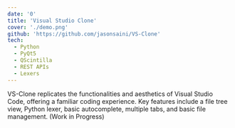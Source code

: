 ```yaml
---
date: '0'
title: 'Visual Studio Clone'
cover: './demo.png'
github: 'https://github.com/jasonsaini/VS-Clone'
tech:
  - Python
  - PyQt5
  - QScintilla
  - REST APIs
  - Lexers
---
```


VS-Clone replicates the functionalities and aesthetics of Visual Studio Code, offering a familiar coding experience. Key features include a file tree view, Python lexer, basic autocomplete, multiple tabs, and basic file management. (Work in Progress)
